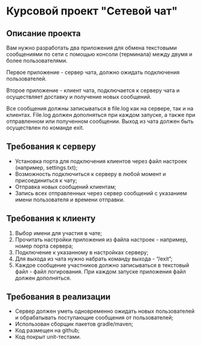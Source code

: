 # Курсовой проект "Сетевой чат"
## Описание проекта

Вам нужно разработать два приложения для обмена текстовыми сообщениями по сети с помощью консоли (терминала) между двумя и более пользователями.

Первое приложение - сервер чата, должно ожидать подключения пользователей.

Второе приложение - клиент чата, подключается к серверу чата и осуществляет доставку и получение новых сообщений.

Все сообщения должны записываться в file.log как на сервере, так и на клиентах. File.log должен дополняться при каждом запуске, а также при отправленном или полученном сообщении. Выход из чата должен быть осуществлен по команде exit.

## Требования к серверу

* Установка порта для подключения клиентов через файл настроек (например, settings.txt);
* Возможность подключиться к серверу в любой момент и присоединиться к чату;
* Отправка новых сообщений клиентам;
* Запись всех отправленных через сервер сообщений с указанием имени пользователя и времени отправки.

## Требования к клиенту

1. Выбор имени для участия в чате;
2. Прочитать настройки приложения из файла настроек - например, номер порта сервера;
3. Подключение к указанному в настройках серверу;
4. Для выхода из чата нужно набрать команду выхода - “/exit”;
5. Каждое сообщение участников должно записываться в текстовый файл - файл логирования. При каждом запуске приложения файл должен дополняться.

## Требования в реализации

* Сервер должен уметь одновременно ожидать новых пользователей и обрабатывать поступающие сообщения от пользователей;
* Использован сборщик пакетов gradle/maven;
* Код размещен на github;
* Код покрыт unit-тестами.
